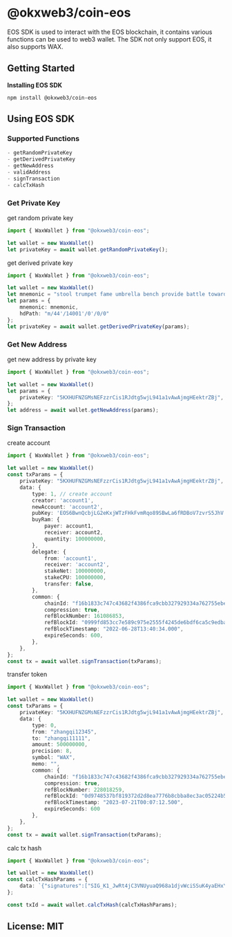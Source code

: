 # @okxweb3/coin-eos
EOS SDK is used to interact with the EOS blockchain, it contains various functions can be used to web3 wallet.
The SDK not only support EOS, it also supports WAX.

## Getting Started
**Installing EOS SDK**
```shell
npm install @okxweb3/coin-eos 
```

## Using EOS SDK
### Supported Functions

```typescript
- getRandomPrivateKey
- getDerivedPrivateKey
- getNewAddress
- validAddress
- signTransaction
- calcTxHash
```

### Get Private Key
get random private key

```typescript
import { WaxWallet } from "@okxweb3/coin-eos";

let wallet = new WaxWallet()
let privateKey = await wallet.getRandomPrivateKey();
```

get derived private key
```typescript
import { WaxWallet } from "@okxweb3/coin-eos";

let wallet = new WaxWallet()
let mnemonic = "stool trumpet fame umbrella bench provide battle toward story fruit lock view";
let params = {
    mnemonic: mnemonic,
    hdPath: "m/44'/14001'/0'/0/0"
};
let privateKey = await wallet.getDerivedPrivateKey(params);
```

### Get New Address
get new address by private key
```typescript
import { WaxWallet } from "@okxweb3/coin-eos";

let wallet = new WaxWallet()
let params = {
    privateKey: "5KXHUFNZGMsNEFzzrCis1RJdtg5wjL941a1vAwAjmgHEektrZBj",
};
let address = await wallet.getNewAddress(params);
```

### Sign Transaction
create account
```typescript
import { WaxWallet } from "@okxweb3/coin-eos";

let wallet = new WaxWallet()
const txParams = {
    privateKey: "5KXHUFNZGMsNEFzzrCis1RJdtg5wjL941a1vAwAjmgHEektrZBj",
    data: {
        type: 1, // create account
        creator: 'account1',
        newAccount: 'account2',
        pubKey: 'EOS6BwnQcbjLG2eKxjWTzFHkFvmRqo89SBwLa6fRDBoV7zvrS5JhV',
        buyRam: {
            payer: account1,
            receiver: account2,
            quantity: 100000000,
        },
        delegate: {
            from: 'account1',
            receiver: 'account2',
            stakeNet: 100000000,
            stakeCPU: 100000000,
            transfer: false,
        },
        common: {
            chainId: "f16b1833c747c43682f4386fca9cbb327929334a762755ebec17f6f23c9b8a12",
            compression: true,
            refBlockNumber: 161086853,
            refBlockId: "0999fd853cc7e589c975e2555f4245de6bdf6ca5c9edba265ca2d599139b04c4",
            refBlockTimestamp: "2022-06-28T13:40:34.000",
            expireSeconds: 600,
        },
    },
};
const tx = await wallet.signTransaction(txParams);
```

transfer token
```typescript
import { WaxWallet } from "@okxweb3/coin-eos";

let wallet = new WaxWallet()
const txParams = {
    privateKey: "5KXHUFNZGMsNEFzzrCis1RJdtg5wjL941a1vAwAjmgHEektrZBj",
    data: {
        type: 0,
        from: "zhangqi12345",
        to: "zhangqi11111",
        amount: 500000000,
        precision: 8,
        symbol: "WAX",
        memo: "",
        common: {
            chainId: "f16b1833c747c43682f4386fca9cbb327929334a762755ebec17f6f23c9b8a12",
            compression: true,
            refBlockNumber: 228018259,
            refBlockId: "0d9748537bf819372d2d8ea7776b8cbba8ec3ac05224b53183aa736603ef149f",
            refBlockTimestamp: "2023-07-21T00:07:12.500",
            expireSeconds: 600
        },
    },
};
const tx = await wallet.signTransaction(txParams);
```

calc tx hash
```typescript
import { WaxWallet } from "@okxweb3/coin-eos";

let wallet = new WaxWallet()
const calcTxHashParams = {
    data: `{"signatures":["SIG_K1_JwRt4jC3VNUyuaQ968a1djvWciSSuK4yaEHxYphXmrSBjVgXZHk2GYPtpCdN91kikatp4dmEG3Rg3WutxF18xeuYPFpfsc"],"compression":true,"packed_context_free_data":"78DA030000000001","packed_trx":"78DAEB3CB73325D84357B76F39031030322C6B32617E65100A6487EBDA9C3DCB187042E060A499EF6F90EC8AB746468A300101270E8844EA5959902447B86304031800006F59189C"}`,
};

const txId = await wallet.calcTxHash(calcTxHashParams);
```

## License: MIT

